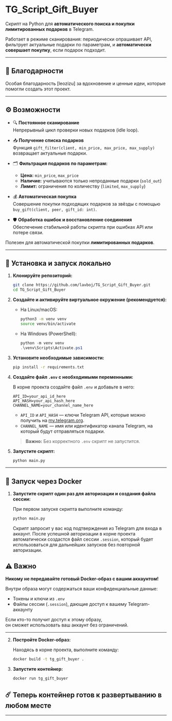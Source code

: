 # TG_Script_Gift_Buyer

Скрипт на Python для **автоматического поиска и покупки лимитированных подарков** в Telegram.

Работает в режиме сканирования: периодически опрашивает API, фильтрует актуальные подарки по параметрам, и 
**автоматически совершает покупку**, если подарок подходит.

---

## 🙏 Благодарности

Особая благодарность [leozizu] за вдохновение и ценные идеи, которые помогли создать этот проект.

---

## ⚙️ Возможности

- 🔍 **Постоянное сканирование**  
  Непрерывный цикл проверки новых подарков (idle loop).

- 📥 **Получение списка подарков**  
  Функция `gift_filter(client, min_price, max_price, max_supply)` возвращает актуальные подарки.

- 🗂️ **Фильтрация подарков по параметрам:**  
  - **Цена:** `min_price`, `max_price`  
  - **Наличие:** учитываются только непроданные подарки (`sold_out`)  
  - **Лимит:** ограничения по количеству (`limited`, `max_supply`)

- 💰 **Автоматическая покупка**  
  Совершение покупки подходящих подарков за звёзды с помощью  
  `buy_gift(client, peer, gift_id: int)`.

- 🛡️ **Обработка ошибок и восстановление соединения**  
  Обеспечение стабильной работы скрипта при ошибках API или потере связи.

Полезен для автоматической покупки **лимитированных подарков**.

---

## 🚀 Установка и запуск локально

1. **Клонируйте репозиторий:**

    ```bash
    git clone https://github.com/lavboj/TG_Script_Gift_Buyer.git
    cd TG_Script_Gift_Buyer
    ```

2. **Создайте и активируйте виртуальное окружение (рекомендуется):**

    - На Linux/macOS:

        ```bash
        python3 -m venv venv
        source venv/bin/activate
        ```

    - На Windows (PowerShell):

        ```powershell
        python -m venv venv
        .\venv\Scripts\Activate.ps1
        ```

3. **Установите необходимые зависимости:**

    ```bash
    pip install -r requirements.txt
    ```

4. **Создайте файл `.env` с необходимыми переменными:**

    В корне проекта создайте файл `.env` и добавьте в него:

    ```env
    API_ID=your_api_id_here
    API_HASH=your_api_hash_here
    CHANNEL_NAME=your_channel_name_here
    ```

    - `API_ID` и `API_HASH` — ключи Telegram API, которые можно получить на [my.telegram.org](https://my.telegram.org).
    - `CHANNEL_NAME` — имя или идентификатор канала Telegram, на который будут отправляться подарки.  

    > **Важно:** Без корректного `.env` скрипт не запустится.

5. **Запустите скрипт:**

    ```bash
    python main.py
    ```

---

## 🐳 Запуск через Docker

1. **Запустите скрипт один раз для авторизации и создания файла сессии:**

    При первом запуске скрипта выполните команду:

    ```bash
    python main.py
    ```

    Скрипт запросит у вас код подтверждения из Telegram для входа в аккаунт. После успешной авторизации в корне проекта автоматически создастся файл сессии `.session`, который будет использоваться для дальнейших запусков без повторной авторизации.  

## ⚠️ Важно

**Никому не передавайте готовый Docker-образ с вашим аккаунтом!**

Внутри образа могут содержаться ваши конфиденциальные данные:  
- Токены и ключи из `.env`  
- Файлы сессии (`.session`), дающие доступ к вашему Telegram-аккаунту

Если кто-то получит доступ к этому образу,  
он сможет использовать ваш аккаунт без ограничений.


---

2. **Постройте Docker-образ:**

    Находясь в корне проекта, выполните команду:

    ```bash
    docker build -t tg_gift_buyer .
    ```

3. **Запустите контейнер:**

    ```bash
    docker run tg_gift_buyer
    ```

## ☄️ Теперь контейнер готов к развертыванию в любом месте

---
